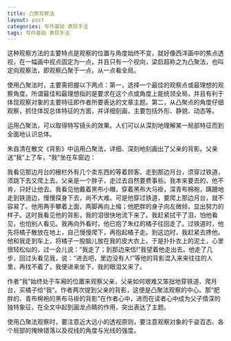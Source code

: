 ```yaml
---
title: 凸聚观察法
layout: post
categories: 写作基础 表现手法
tags: 写作基础 表现手法
---
```


这种观察方法的主要特点是观察的位置与角度始终不变，就好像西洋画中的焦点透视，在一幅画中视点固定为一点，并且只有一个视向，梁启超称之为凸聚法，也叫定向观察法，即观察凸聚于一点，从一点看全局。

使用凸聚法时，主要需把握以下两点：第一，选择一个最佳的观察点或最理想的观察角度。所谓最佳和最理想指的是要求在这个点或角度上能统领全局，并且有利于体现观察对象的主要特征即作者所要表达的文章主题。第二，从凸聚点的角度仔细观察，抓住体现总体特征的方面，并详细刻画，主要包括外形、静貌、动态等。

运用凸聚法，可以取得特写镜头的效果。人们可以从深刻地理解某一局部特征而到全面地认识总体。

朱自清在散文《背影》中运用凸聚法，详细、深刻地刻画出了父亲的背影。父亲送“我”上了车，“我”坐在车窗边：

我看见那边月台的栅栏外有几个卖东西的等着顾客。走到那边月台，须穿过铁道，须跳下去又爬上去。父亲是一个胖子，走过去自然要费事些。我本来要去的，他不肯，只好让他去。我看见他戴着黑布小帽，穿着黑布大马褂，深青布棉袍，蹒跚地走到铁道边，慢慢探身下去，尚不大难。可是他穿过铁道，要爬上那边月台，就不容易了。他用两手攀着上面，两脚再向上缩；他肥胖的身子向左微倾，显出努力的样子。这时我看见他的背影，我的泪很快地流下来了。我赶紧拭干了泪，怕他看见，也怕别人看见。我再向外看时，他已抱了朱红的橘子往回走了。过铁道时，他先将橘子散放在地上，自己慢慢爬下，再抱起橘子走。到这边时，我赶紧去搀他。他和我走到车上，将橘子一股脑儿放在我的皮大衣上。于是扑扑衣上的泥土，心里很轻松似的，过一会儿说：“我走了；到那边来信!”我望着他走出去。他走了几步，回过头看见我，说：“进去吧，里边没有人!”等他的背影混入来来往往的人里，再找不着了，我便进来坐下，我的眼泪又来了。

作者“我”始终处于车厢的位置来观察父亲，父亲如何艰难又笨拙地穿铁道、爬月台，买橘子给“我”。作者两次提到父亲的背影，这便是凸聚法观察的中心。那“肥胖的、青布棉袍的黑布马褂的背影”在作者心中，进而在读者心中成为父子情深的独特象征，在全文中起到画龙点睛的作用，突出表达了主题。

使用凸聚法观察时，要注意近大远小的透视原则，要注意观察对象的千姿百态、各个局部的掩映错落以及视线的角度与光线的强度。 